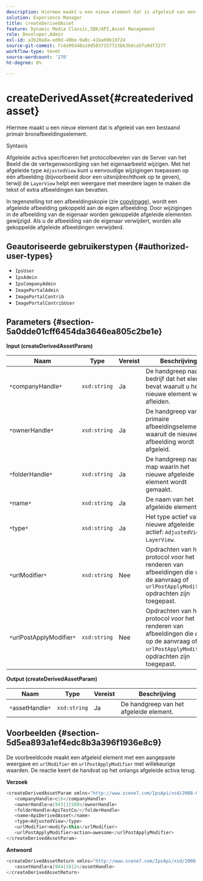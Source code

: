 ```yaml
---
description: Hiermee maakt u een nieuw element dat is afgeleid van een bestaand primair bronafbeeldingselement.
solution: Experience Manager
title: createDerivedAsset
feature: Dynamic Media Classic,SDK/API,Asset Management
role: Developer,Admin
exl-id: a3b20a8a-ed0d-40be-9a8c-41ba09b1d724
source-git-commit: fcda99340a18d5037157723bb3bdca5fa9df3277
workflow-type: tm+mt
source-wordcount: '270'
ht-degree: 0%

---
```


# createDerivedAsset{#createderivedasset}

Hiermee maakt u een nieuw element dat is afgeleid van een bestaand primair bronafbeeldingselement.

Syntaxis

<!--<a id="section_FE43FF204ED644C2AC901AF45982E942"></a>-->

Afgeleide activa specificeren het protocolbevelen van de Server van het Beeld die de vertegenwoordiging van het eigenaarbeeld wijzigen. Met het afgeleide type `AdjustedView` kunt u eenvoudige wijzigingen toepassen op één afbeelding (bijvoorbeeld door een uitsnijdrechthoek op te geven), terwijl de `LayerView` helpt een weergave met meerdere lagen te maken die tekst of extra afbeeldingen kan bevatten.

In tegenstelling tot een afbeeldingskopie (zie [copyImage](../../../operations/c-operations-intro/c-methods/r-copy-image.md#reference-0785131e690b4ad08be69172023f35d0)), wordt een afgeleide afbeelding gekoppeld aan de eigen afbeelding. Door wijzigingen in de afbeelding van de eigenaar worden gekoppelde afgeleide elementen gewijzigd. Als u de afbeelding van de eigenaar verwijdert, worden alle gekoppelde afgeleide afbeeldingen verwijderd.

## Geautoriseerde gebruikerstypen {#authorized-user-types}

* `IpsUser`
* `IpsAdmin`
* `IpsCompanyAdmin`
* `ImagePortalAdmin`
* `ImagePortalContrib`
* `ImagePortalContribUser`

## Parameters {#section-5a0dde01cff6454da3646ea805c2be1e}

**Input (createDerivedAssetParam)**

| Naam | Type | Vereist | Beschrijving |
|---|---|---|---|
| `*`companyHandle`*` | `xsd:string` | Ja | De handgreep naar het bedrijf dat het element bevat waaruit u het nieuwe element wilt afleiden. |
| `*`ownerHandle`*` | `xsd:string` | Ja | De handgreep van het primaire afbeeldingselement waaruit de nieuwe afbeelding wordt afgeleid. |
| `*`folderHandle`*` | `xsd:string` | Ja | De handgreep naar de map waarin het nieuwe afgeleide element wordt gemaakt. |
| `*`name`*` | `xsd:string` | Ja | De naam van het afgeleide element. |
| `*`type`*` | `xsd:string` | Ja | Het type actief van het nieuwe afgeleide actief: `AdjustedView` of `LayerView`. |
| `*`urlModifier`*` | `xsd:string` | Nee | Opdrachten van het protocol voor het renderen van afbeeldingen die *voor* de aanvraag of `urlPostApplyModifier` opdrachten zijn toegepast. |
| `*`urlPostApplyModifier`*` | `xsd:string` | Nee | Opdrachten van het protocol voor het renderen van afbeeldingen die *after* op de aanvraag of `urlPostApplyModifier`-opdrachten zijn toegepast. |

**Output (createDerivedAssetParam)**

| Naam | Type | Vereist | Beschrijving |
|---|---|---|---|
| `*`assetHandle`*` | `xsd:string` | Ja | De handgreep van het afgeleide element. |

## Voorbeelden {#section-5d5ea893a1ef4edc8b3a396f1936e8c9}

De voorbeeldcode maakt een afgeleid element met een aangepaste weergave en `urlModifier` en `urlPostApplyModifier` met willekeurige waarden. De reactie keert de handvat op het onlangs afgeleide activa terug.

**Verzoek**

```java
<createDerivedAssetParam xmlns="http://www.scene7.com/IpsApi/xsd/2008-01-15">
   <companyHandle>c|6</companyHandle>
   <ownerHandle>a|943|1|580</ownerHandle>
   <folderHandle>ApiTestCo/</folderHandle>
   <name>ApiDerivedAsset</name>
   <type>AdjustedView</type>
   <urlModifier>modify=this</urlModifier>
   <urlPostApplyModifier>action=awesome</urlPostApplyModifier>
</createDerivedAssetParam>
```

**Antwoord**

```java
<createDerivedAssetReturn xmlns="http://www.scene7.com/IpsApi/xsd/2008-01-15">
   <assetHandle>a|944|10|2</assetHandle>
</createDerivedAssetReturn>
```
